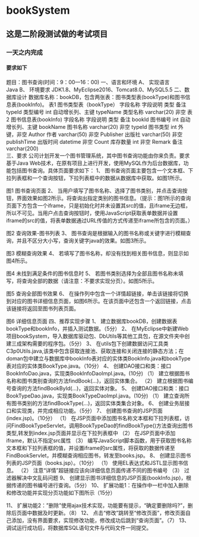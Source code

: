 # bookSystem

## 这是二阶段测试做的考试项目
### 一天之内完成
#### 要求如下

题目：图书查询(时间：9：00—16：00)
一、语言和环境
A、	实现语言  
Java
B、	环境要求
JDK1.8、MyEclipse2016、Tomcat8.0、MySQL5.5
二、数据库设计
数据库名称：bookDB，包含两张表：图书类型表(bookType)和图书信息表(bookInfo)。
表1 图书类型表（bookType）
字段名称	字段说明	类型	备注
typeId	类型编号	int	自动增长列、主键
typeName	类型名称	varchar(20)	非空
表2 图书信息表(bookInfo)
字段名称	字段说明	类型	备注
bookId	图书编号	int	自动增长列、主键
bookName	图书名称	varchar(20)	非空
typeId	图书类型	int	外键，非空
Author	作者	varchar(50)	非空
Publisher	出版社	varchar(50)	非空
publishTime	出版时间	datetime	非空
Count	库存数量	int	非空
Remark	备注	varchar(200)	
三、要求
公司计划开发一个图书管理系统，其中图书查询功能由你来负责。要求基于Java Web技术，在原有项目上进行开发，使用MySQL作为后台数据库，功能包括图书查询。具体页面要求如下：
1、	图书查询页面主要包含一个文本框、下拉列表框和一个查询按钮，下拉列表框中的数据从数据库中获取。如图1所示。
 
图1 图书查询页面
2、	当用户填写了图书名称、选择了图书类别，并点击查询按钮，界面效果如图2所示。将查询出指定类别的图书信息。（提示：图1所示的查询页面下方包含一个iframe，只是初始化时并未设置其src的值，且iframe无边框，所以不可见。当用户点击查询按钮时，使用JavaScript获取表单数据并设置iframe的src的值，将表单数据通过URL传值的方式传递至iframe所包含的页面。）
 
图2 查询效果-图书列表
3、	图书查询是根据输入的图书名称或关键字进行模糊查询，并且不区分大小写，查询关键字java的效果。如图3所示。
 
图3 模糊查询效果
4、	若填写了图书名称，却没有找到相关图书信息，则显示如图4所示。
 
图4 未找到满足条件的图书信息时
5、	若图书类别选择为全部且图书名称未填写，将查询全部的数据（请注意：不要求实现分页）。如图5所示。
 
图5 查询全部图书效果
6、	在操作列中包含一个详情超链接，单击该链接将切换到对应的图书详细信息页面，如图6所示。在该页面中还包含一个返回链接，点击该链接将返回至图书列表页面。
 
图6 详细信息页面
四、推荐实现步骤
1、		建立数据库bookDB，创建数据表bookType和bookInfo，并插入测试数据。（5分）
2、	在MyEclipse中新建Web项目bookSystem，导入数据库驱动包、DbUtils等其他工具包，在源文件夹中创建三成架构需要的程序包。（5分）
3、	在utils包下创建数据访问工具类C3p0Utils.java,该类中包含获取连接池、获取连接和关闭连接的静态方法；在doman包中建立与数据库中bookInfo表对应的实体类BookInfo.java和bookType表对应的实体类BookType.java。（10分）
4、	创建DAO接口和类：接口BookInfoDao.java，实现类BookInfoDaoImpl.java。(10分)
（1）	建立根据图书名称和图书类别查询的方法findBook(...)，返回实体集合。
（2）	建立根据图书编号查询的方法findBookById(...)，返回实体对象。
5、	创建DAO接口和类：接口BookTypeDao.java，实现类BookTypeDaoImpl.java。(10分)
（1）	建立查询所有图书类别的方法findBookType(...)，返回实体类集合对象。
6、	创建业务层接口和实现类，并完成相应功能。（5分）
7、	创建图书查询的JSP页面(index.jsp)。（10分）
（1）	在JSP页面中添加图书名称文本框和下拉列表框，访问FindBookTypeServlet，调用BookTypeDao的findBookType()方法查询出图书类型,转发到index.jsp页面并显示在下拉列表框中
（2）	在JSP页面中添加iframe，默认不指定src属性
（3）	编写JavaScript脚本函数，用于获取图书名称文本框和下拉列表框的值，并设置iframe的src属性，将获取的数据传递至FindBookServlet，并模糊查询相应图书，转发至books.jsp。
8、	创建显示图书列表的JSP页面（books.jsp）。（10分）
（1）	使用EL表达式和JSTL显示图书信息。
（2）	注意“详情”超链接应该向详细信息页面传递不同的图书编号
（3）	过滤器解决中文乱码问题
9、	创建显示图书详细信息的JSP页面(bookInfo.jsp)，根据传递的图书编号进行查询。（5分）
10、	扩展功能1：在操作中一栏中加入删除和修改功能并实现分页功能如下图所示（15分）
 
11、	扩展功能2：”删除”使用ajax技术实现，功能要有提示，“确定要删除吗?”，删除后页面中数据及时更新。（8）
12、	点击“修改”跳转至“修改页面”，修改页面自己添加，没有界面要求，实现修改功能，修改成功后跳到“查询页面”。（7）
13、	调试运行成功后，将数据库SQL语句文件与代码文件一同提交。
